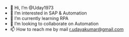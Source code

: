 - 👋 Hi, I’m @Uday1973
- 👀 I’m interested in SAP & Automation
- 🌱 I’m currently learning RPA
- 💞️ I’m looking to collaborate on Automation
- 📫 How to reach me by mail r.udayakumar@gmail.com

<!---
Uday1973/Uday1973 is a ✨ special ✨ repository because its `README.md` (this file) appears on your GitHub profile.
You can click the Preview link to take a look at your changes.
--->

